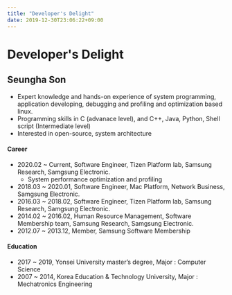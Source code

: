 ```yaml
---
title: "Developer's Delight"
date: 2019-12-30T23:06:22+09:00
---
```


# Developer's Delight

## Seungha Son
- Expert knowledge and hands-on experience of system programming, application developing, debugging and profiling and optimization based linux.
- Programming skills in C (advanace level), and C++, Java, Python, Shell script (Intermediate level)
- Interested in open-source, system architecture


#### Career
- 2020.02 ~ Current, Software Engineer, Tizen Platform lab, Samsung Research, Samgsung Electronic.
	- System performance optimization and profiling
- 2018.03 ~ 2020.01, Software Engineer, Mac Platform, Network Business, Samgsung Electronic.
- 2016.03 ~ 2018.02, Software Engineer, Tizen Platform lab, Samsung Research, Samgsung Electronic.
- 2014.02 ~ 2016.02, Human Resource Management, Software Membership team, Samsung Research, Samgsung Electronic.
- 2012.07 ~ 2013.12, Member, Samsung Software Membership

#### Education
- 2017 ~ 2019, Yonsei University master’s degree, Major : Computer Science
- 2007 ~ 2014, Korea Education & Technology University, Major : Mechatronics Engineering

